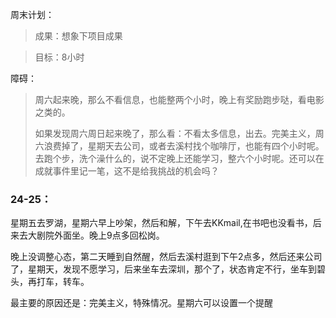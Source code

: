 周末计划：

> 成果：想象下项目成果

>  目标：8小时

障碍：

>  周六起来晚，那么不看信息，也能整两个小时，晚上有奖励跑步哒，看电影之类的。
>
> 如果发现周六周日起来晚了，那么看：不看太多信息，出去。完美主义，周六浪费掉了，星期天去公司，或者去溪村找个咖啡厅，也能有四个小时呢。去跑个步，洗个澡什么的，说不定晚上还能学习，整六个小时呢。还可以在成就事件里记一笔，这不是给我挑战的机会吗？
>
> 



### 24-25：

星期五去罗湖，星期六早上吵架，然后和解，下午去KKmail,在书吧也没看书，后来去大剧院外面坐。晚上9点多回松岗。

晚上没调整心态，第二天睡到自然醒，然后去溪村逛到下午2点多，然后还来公司了，星期天，发现不愿学习，后来坐车去深圳，那个了，状态肯定不行，坐车到碧头，再打车，转车。

最主要的原因还是：完美主义，特殊情况。星期六可以设置一个提醒
